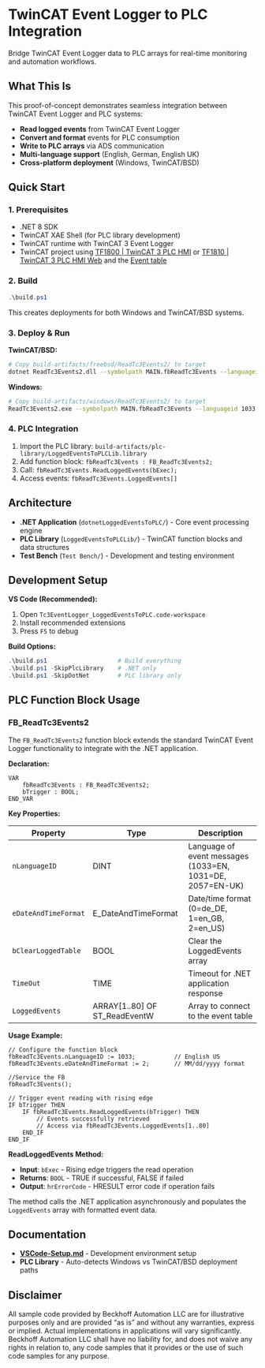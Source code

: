 # TwinCAT Event Logger to PLC Integration

Bridge TwinCAT Event Logger data to PLC arrays for real-time monitoring and automation workflows.

## What This Is

This proof-of-concept demonstrates seamless integration between TwinCAT Event Logger and PLC systems:

- **Read logged events** from TwinCAT Event Logger
- **Convert and format** events for PLC consumption  
- **Write to PLC arrays** via ADS communication
- **Multi-language support** (English, German, English UK)
- **Cross-platform deployment** (Windows, TwinCAT/BSD)

## Quick Start

### 1. Prerequisites
- .NET 8 SDK
- TwinCAT XAE Shell (for PLC library development)
- TwinCAT runtime with TwinCAT 3 Event Logger
- TwinCAT project using [TF1800 | TwinCAT 3 PLC HMI](https://infosys.beckhoff.com/content/1033/tf1800_tc3_plc_hmi/index.html?id=9090092027299420151) or [TF1810 | TwinCAT 3 PLC HMI Web](https://infosys.beckhoff.com/content/1033/tf1810_tc3_plc_hmi_web/index.html?id=5545791418639730350) and the [Event table](https://infosys.beckhoff.com/content/1033/tc3_plc_intro/3524166155.html?id=4373836669159094324)

### 2. Build
```powershell
.\build.ps1
```
This creates deployments for both Windows and TwinCAT/BSD systems.

### 3. Deploy & Run

**TwinCAT/BSD:**
```bash
# Copy build-artifacts/freebsd/ReadTc3Events2/ to target
dotnet ReadTc3Events2.dll --symbolpath MAIN.fbReadTc3Events --languageid 1033 --datetimeformat 2
```

**Windows:**
```bash
# Copy build-artifacts/windows/ReadTc3Events2/ to target  
ReadTc3Events2.exe --symbolpath MAIN.fbReadTc3Events --languageid 1033 --datetimeformat 2
```

### 4. PLC Integration
1. Import the PLC library: `build-artifacts/plc-library/LoggedEventsToPLCLib.library`
2. Add function block: `fbReadTc3Events : FB_ReadTc3Events2;`
3. Call: `fbReadTc3Events.ReadLoggedEvents(bExec);`
4. Access events: `fbReadTc3Events.LoggedEvents[]`

## Architecture

- **.NET Application** (`dotnetLoggedEventsToPLC/`) - Core event processing engine
- **PLC Library** (`LoggedEventsToPLCLib/`) - TwinCAT function blocks and data structures
- **Test Bench** (`Test Bench/`) - Development and testing environment

## Development Setup

**VS Code (Recommended):**
1. Open `Tc3EventLogger_LoggedEventsToPLC.code-workspace`
2. Install recommended extensions
3. Press `F5` to debug

**Build Options:**
```powershell
.\build.ps1                    # Build everything
.\build.ps1 -SkipPlcLibrary    # .NET only
.\build.ps1 -SkipDotNet        # PLC library only
```

## PLC Function Block Usage

### FB_ReadTc3Events2

The `FB_ReadTc3Events2` function block extends the standard TwinCAT Event Logger functionality to integrate with the .NET application.

**Declaration:**
```iec
VAR
    fbReadTc3Events : FB_ReadTc3Events2;
    bTrigger : BOOL;
END_VAR
```

**Key Properties:**

| Property | Type | Description |
|----------|------|-------------|
| `nLanguageID` | DINT | Language of event messages (1033=EN, 1031=DE, 2057=EN-UK) |
| `eDateAndTimeFormat` | E_DateAndTimeFormat | Date/time format (0=de_DE, 1=en_GB, 2=en_US) |
| `bClearLoggedTable` | BOOL | Clear the LoggedEvents array |
| `TimeOut` | TIME | Timeout for .NET application response |
| `LoggedEvents` | ARRAY[1..80] OF ST_ReadEventW | Array to connect to the event table  |

**Usage Example:**
```iec
// Configure the function block
fbReadTc3Events.nLanguageID := 1033;           // English US
fbReadTc3Events.eDateAndTimeFormat := 2;       // MM/dd/yyyy format

//Service the FB
fbReadTc3Events();

// Trigger event reading with rising edge
IF bTrigger THEN
    IF fbReadTc3Events.ReadLoggedEvents(bTrigger) THEN
        // Events successfully retrieved
        // Access via fbReadTc3Events.LoggedEvents[1..80]
    END_IF
END_IF
```

**ReadLoggedEvents Method:**
- **Input**: `bExec` - Rising edge triggers the read operation
- **Returns**: `BOOL` - TRUE if successful, FALSE if failed
- **Output**: `hrErrorCode` - HRESULT error code if operation fails

The method calls the .NET application asynchronously and populates the `LoggedEvents` array with formatted event data.

## Documentation

- **[VSCode-Setup.md](VSCode-Setup.md)** - Development environment setup
- **PLC Library** - Auto-detects Windows vs TwinCAT/BSD deployment paths


## Disclaimer
All sample code provided by Beckhoff Automation LLC are for illustrative purposes only and are provided “as is” and without any warranties, express or implied. Actual implementations in applications will vary significantly. Beckhoff Automation LLC shall have no liability for, and does not waive any rights in relation to, any code samples that it provides or the use of such code samples for any purpose.
